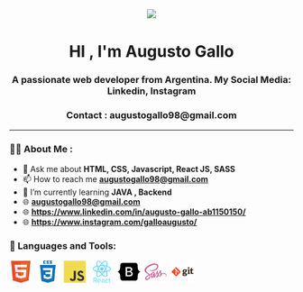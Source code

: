 <div id = "header" align="center">
    <img src="https://media.giphy.com/media/Dh5q0sShxgp13DwrvG/giphy.gif" width="200"/>
    <h1 align="center">HI , I'm Augusto Gallo</h1>
    <h3 align="center">A passionate web developer from Argentina.
        My Social Media: Linkedin, Instagram 
        <h3 align="center">Contact : augustogallo98@gmail.com</h3>
    </h3>
</div>

---

### 👨‍💻 About Me :
- 💬 Ask me about **HTML, CSS, Javascript, React JS, SASS**
- 📫 How to reach me **augustogallo98@gmail.com**
- 🌱 I’m currently learning **JAVA , Backend**
- 🌐 **augustogallo98@gmail.com**
- 🌐 **https://www.linkedin.com/in/augusto-gallo-ab1150150/**
- 🌐 **https://www.instagram.com/galloaugusto/**


<div align="left">
    <h3>🔨 Languages and Tools:</h3>
    <div>
        <img src="https://github.com/devicons/devicon/blob/master/icons/html5/html5-original.svg" title="HTML5" alt="HTML" width="40" height="40"/>&nbsp;
        <img src="https://github.com/devicons/devicon/blob/master/icons/css3/css3-plain-wordmark.svg"  title="CSS3" alt="CSS" width="40" height="40"/>&nbsp;
        <img src="https://github.com/devicons/devicon/blob/master/icons/javascript/javascript-original.svg" title="JavaScript" alt="JavaScript" width="40" height="40"/>&nbsp;
        <img src="https://github.com/devicons/devicon/blob/master/icons/react/react-original-wordmark.svg" title="React" alt="React" width="40" height="40"/>&nbsp;
        <img src="https://github.com/devicons/devicon/blob/master/icons/bootstrap/bootstrap-plain.svg" title="Bootstrap" alt="Bootstrap" width="40" height="40"/>&nbsp;
        <img src="https://github.com/devicons/devicon/blob/master/icons/sass/sass-original.svg" title="Sass" alt="Sass" width="40" height="40"/>&nbsp;
        <img src="https://github.com/devicons/devicon/blob/master/icons/git/git-original-wordmark.svg" title="Git" **alt="Git" width="40" height="40"/>
      </div>
</div>
